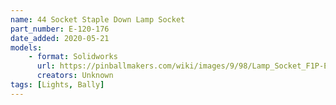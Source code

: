 ```yaml
---
name: 44 Socket Staple Down Lamp Socket
part_number: E-120-176
date_added: 2020-05-21
models:
    - format: Solidworks      
      url: https://pinballmakers.com/wiki/images/9/98/Lamp_Socket_F1P-E-12-07-00.zip
      creators: Unknown
tags: [Lights, Bally]
---
```


